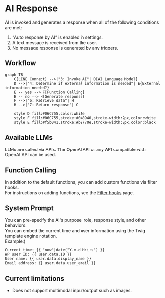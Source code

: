 # AI Response

AI is invoked and generates a response when all of the following conditions are met:

1. “Auto response by AI” is enabled in settings.  
2. A text message is received from the user.  
3. No message response is generated by any triggers.

## Workflow

```mermaid
graph TB
    C[LINE Connect] -->|"3: Invoke AI"| D[AI Language Model]
    D -->|"4: Determine if external information is needed"| E{External information needed?}
    E -- yes --> F[Function Calling]
    E -- no --> H[Generate response]
    F -->|"6: Retrieve data"| H
    H -->|"7: Return response"| C

    style D fill:#06C755,color:white
    style F fill:#06C755,stroke:#048940,stroke-width:2px,color:white
    style E fill:#f5b041,stroke:#b9770e,stroke-width:2px,color:black
```

## Available LLMs

LLMs are called via APIs. The OpenAI API or any API compatible with OpenAI API can be used.

## Function Calling

In addition to the default functions, you can add custom functions via filter hooks.  
For instructions on adding functions, see the [Filter hooks](./filter.md) page.

## System Prompt 
You can pre-specify the AI's purpose, role, response style, and other behaviors.  
You can embed the current time and user information using the Twig template engine notation.  
Example:)
```
Current time: {{ "now"|date("Y-m-d H:i:s") }} 
WP user ID: {{ user.data.ID }} 
User name: {{ user.data.display_name }} 
Email address: {{ user.data.user_email }} 
```

## Current limitations

- Does not support multimodal input/output such as images.
